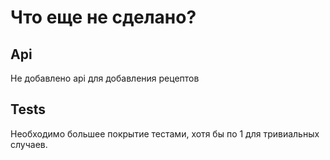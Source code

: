 # Что еще не сделано?
## Api
Не добавлено api для добавления рецептов
## Tests
Необходимо большее покрытие тестами, хотя бы по 1 для тривиальных случаев.